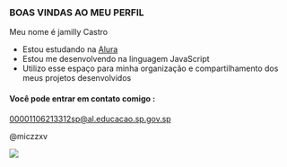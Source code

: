 ### BOAS VINDAS AO MEU PERFIL

Meu nome é jamilly Castro

- Estou estudando na [Alura](https://www.alura.com.br)
- Estou me desenvolvendo na linguagem JavaScript
- Utilizo esse espaço para minha organização e compartilhamento dos meus projetos desenvolvidos
#### Você pode entrar em contato comigo :

00001106213312sp@al.educacao.sp.gov.sp

@miczzxv

![](https://media.tenor.com/QwGAReYGONYAAAAi/petting-cat.gif)
